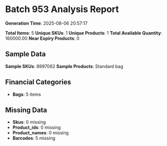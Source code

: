 # Batch 953 Analysis Report

**Generation Time**: 2025-08-06 20:57:17

**Total Items**: 5
**Unique SKUs**: 1
**Unique Products**: 1
**Total Available Quantity**: 160000.00
**Near Expiry Products**: 0

## Sample Data
**Sample SKUs**: 8997062
**Sample Products**: Standard bag

## Financial Categories
- **Bags**: 5 items

## Missing Data
- **Skus**: 0 missing
- **Product_ids**: 0 missing
- **Product_names**: 0 missing
- **Barcodes**: 5 missing
